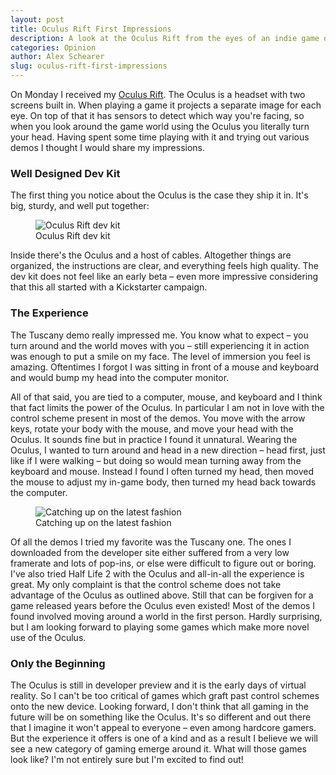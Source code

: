 ```yaml
---
layout: post
title: Oculus Rift First Impressions
description: A look at the Oculus Rift from the eyes of an indie game developer.
categories: Opinion
author: Alex Schearer
slug: oculus-rift-first-impressions
---
```


On Monday I received my [Oculus Rift](http://oculusvr.com/). 
The Oculus is a headset with two screens built in. When playing a game it projects a separate 
image for each eye. On top of that it has sensors to detect which way you're facing, so when 
you look around the game world using the Oculus you literally turn your head. Having spent 
some time playing with it and trying out various demos I thought I would share my impressions.

### Well Designed Dev Kit
The first thing you notice about the Oculus is the case they ship it in. It's big, sturdy, 
and well put together:

<figure>
    <img src="{{site.url}}/img/posts/2013-05-29-Oculus Rift First Impressions/oculus-rift-dev-kit.thumb.jpg" alt="Oculus Rift dev kit" />
    <figcaption>Oculus Rift dev kit</figcaption>
</figure>

Inside there's the Oculus and a host of cables. Altogether things are organized, the 
instructions are clear, and everything feels high quality. The dev kit does not feel like an 
early beta &ndash; even more impressive considering that this all started with a Kickstarter 
campaign.

### The Experience

The Tuscany demo really impressed me. You know what to expect &ndash; you turn around and the 
world moves with you &ndash; still experiencing it in action was enough to put a smile on my 
face. The level of immersion you feel is amazing. Oftentimes I forgot I was sitting in front 
of a mouse and keyboard and would bump my head into the computer monitor.

All of that said, you are tied to a computer, mouse, and keyboard and I think that fact limits 
the power of the Oculus. In particular I am not in love with the control scheme present in 
most of the demos. You move with the arrow keys, rotate your body with the mouse, and move 
your head with the Oculus. It sounds fine but in practice I found it unnatural. Wearing the 
Oculus, I wanted to turn around and head in a new direction &ndash; head first, just like if 
I were walking &ndash; but doing so would mean turning away from the keyboard and mouse. 
Instead I found I often turned my head, then moved the mouse to adjust my in-game body, then 
turned my head back towards the computer.

<figure>
    <img src="{{site.url}}/img/posts/2013-05-29-Oculus Rift First Impressions/oculus-fashion.thumb.jpg" alt="Catching up on the latest fashion" />
    <figcaption>Catching up on the latest fashion</figcaption>
</figure>

Of all the demos I tried my favorite was the Tuscany one. The ones I downloaded from the 
developer site either suffered from a very low framerate and lots of pop-ins, or else were 
difficult to figure out or boring. I've also tried Half Life 2 with the Oculus and all-in-all 
the experience is great. My only complaint is that the control scheme does not take advantage 
of the Oculus as outlined above. Still that can be forgiven for a game released years before 
the Oculus even existed! Most of the demos I found involved moving around a world in the first 
person. Hardly surprising, but I am looking forward to playing some games which make more novel 
use of the Oculus.

### Only the Beginning

The Oculus is still in developer preview and it is the early days of virtual reality. So I 
can't be too critical of games which graft past control schemes onto the new device. Looking 
forward, I don't think that all gaming in the future will be on something like the Oculus. 
It's so different and out there that I imagine it won't appeal to everyone &ndash; even among 
hardcore gamers. But the experience it offers is one of a kind and as a result I believe we 
will see a new category of gaming emerge around it. What will those games look like? I'm not 
entirely sure but I'm excited to find out!